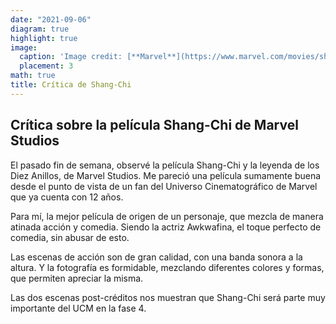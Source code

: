 ```yaml
---
date: "2021-09-06"
diagram: true
highlight: true
image:
  caption: 'Image credit: [**Marvel**](https://www.marvel.com/movies/shang-chi-and-the-legend-of-the-ten-rings)'
  placement: 3
math: true
title: Crítica de Shang-Chi
---
```

## Crítica sobre la película Shang-Chi de Marvel Studios

El pasado fin de semana, observé la película Shang-Chi y la leyenda de los Diez Anillos, de Marvel Studios. Me pareció una película sumamente buena desde el punto de vista de un fan del Universo Cinematográfico de Marvel que ya cuenta con 12 años.

Para mí, la mejor película de origen de un personaje, que mezcla de manera atinada acción y comedia. Siendo la actriz Awkwafina, el toque perfecto de comedia, sin abusar de esto. 

Las escenas de acción son de gran calidad, con una banda sonora a la altura. Y la fotografía es formidable, mezclando diferentes colores y formas, que permiten apreciar la misma. 

Las dos escenas post-créditos nos muestran que Shang-Chi será parte muy importante del UCM en la fase 4. 
